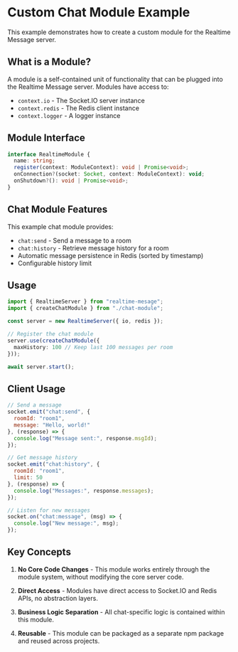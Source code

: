 # Custom Chat Module Example

This example demonstrates how to create a custom module for the Realtime Message server.

## What is a Module?

A module is a self-contained unit of functionality that can be plugged into the Realtime Message server. Modules have access to:

- `context.io` - The Socket.IO server instance
- `context.redis` - The Redis client instance
- `context.logger` - A logger instance

## Module Interface

```typescript
interface RealtimeModule {
  name: string;
  register(context: ModuleContext): void | Promise<void>;
  onConnection?(socket: Socket, context: ModuleContext): void;
  onShutdown?(): void | Promise<void>;
}
```

## Chat Module Features

This example chat module provides:

- `chat:send` - Send a message to a room
- `chat:history` - Retrieve message history for a room
- Automatic message persistence in Redis (sorted by timestamp)
- Configurable history limit

## Usage

```typescript
import { RealtimeServer } from "realtime-mesage";
import { createChatModule } from "./chat-module";

const server = new RealtimeServer({ io, redis });

// Register the chat module
server.use(createChatModule({
  maxHistory: 100 // Keep last 100 messages per room
}));

await server.start();
```

## Client Usage

```javascript
// Send a message
socket.emit("chat:send", {
  roomId: "room1",
  message: "Hello, world!"
}, (response) => {
  console.log("Message sent:", response.msgId);
});

// Get message history
socket.emit("chat:history", {
  roomId: "room1",
  limit: 50
}, (response) => {
  console.log("Messages:", response.messages);
});

// Listen for new messages
socket.on("chat:message", (msg) => {
  console.log("New message:", msg);
});
```

## Key Concepts

1. **No Core Code Changes** - This module works entirely through the module system, without modifying the core server code.

2. **Direct Access** - Modules have direct access to Socket.IO and Redis APIs, no abstraction layers.

3. **Business Logic Separation** - All chat-specific logic is contained within this module.

4. **Reusable** - This module can be packaged as a separate npm package and reused across projects.
